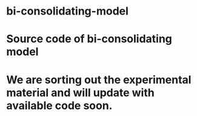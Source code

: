 # bi-consolidating-model

# Source code of bi-consolidating model
# We are sorting out the experimental material and will update with available code soon.
